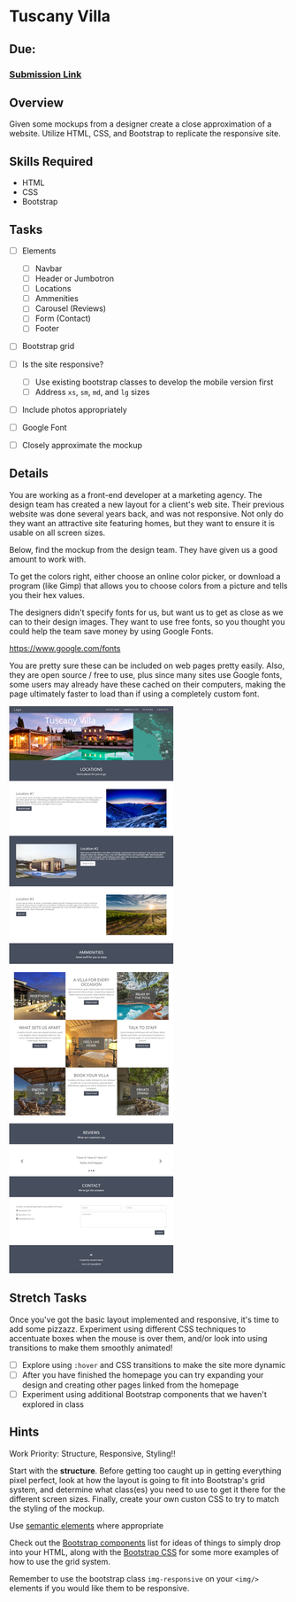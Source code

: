 # Tuscany Villa
## Due:
### [Submission Link](https://docs.google.com/forms/d/e/1FAIpQLScUEvl_ZgH_OgBu0zbg_WIvB6zBSkkXh7wfxqjv4LwLdBDxLg/viewform)

## Overview
Given some mockups from a designer create a close approximation of a website. Utilize HTML, CSS, and Bootstrap to replicate the responsive site.

## Skills Required
- HTML
- CSS
- Bootstrap

## Tasks
- [ ] Elements
  - [ ] Navbar
  - [ ] Header or Jumbotron
  - [ ] Locations
  - [ ] Ammenities
  - [ ] Carousel (Reviews)
  - [ ] Form (Contact)
  - [ ] Footer
- [ ] Bootstrap grid
- [ ] Is the site responsive?
  - [ ] Use existing bootstrap classes to develop the mobile version first
  - [ ] Address `xs`, `sm`, `md`, and `lg` sizes
- [ ] Include photos appropriately
- [ ] Google Font
- [ ] Closely approximate the mockup


## Details
You are working as a front-end developer at a marketing agency. The design team has created a new layout for a client's web site. Their previous website was done several years back, and was not responsive. Not only do they want an attractive site featuring homes, but they want to ensure it is usable on all screen sizes.

Below, find the mockup from the design team. They have given us a good amount to work with.

To get the colors right, either choose an online color picker, or download a program (like Gimp) that allows you to choose colors from a picture and tells you their hex values.

The designers didn't specify fonts for us, but want us to get as close as we can to their design images. They want to use free fonts, so you thought you could help the team save money by using Google Fonts.

https://www.google.com/fonts

You are pretty sure these can be included on web pages pretty easily. Also, they are open source / free to use, plus since many sites use Google fonts, some users may already have these cached on their computers, making the page ultimately faster to load than if using a completely custom font.


![responsive screenshot](mockup.png)

## Stretch Tasks
Once you've got the basic layout implemented and responsive, it's time to add some pizzazz. Experiment using different CSS techniques to accentuate boxes when the mouse is over them, and/or look into using transitions to make them smoothly animated!

- [ ] Explore using `:hover` and CSS transitions to make the site more dynamic
- [ ] After you have finished the homepage you can try expanding your design and creating other pages linked from the homepage
- [ ] Experiment using additional Bootstrap components that we haven't explored in class

## Hints
Work Priority: Structure, Responsive, Styling!!

Start with the **structure**. Before getting too caught up in getting everything pixel perfect, look at how the layout is going to fit into Bootstrap's grid system, and determine what class(es) you need to use to get it there for the different screen sizes. Finally, create your own custon CSS to try to match the styling of the mockup.

Use [semantic elements](http://www.w3schools.com/html/html5_semantic_elements.asp) where appropriate

Check out the [Bootstrap components](http://getbootstrap.com/components/) list for ideas of things to simply drop into your HTML, along with the [Bootstrap CSS](http://getbootstrap.com/css/) for some more examples of how to use the grid system.

Remember to use the bootstrap class ```img-responsive``` on your ```<img/>``` elements if you would like them to be responsive.
